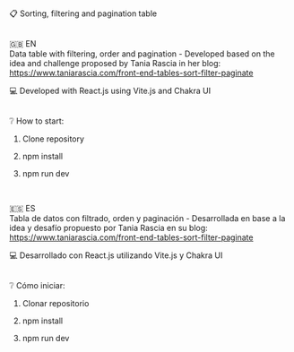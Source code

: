 :clipboard: Sorting, filtering and pagination table
<br>
<br>

:gb: EN<br>
Data table with filtering, order and pagination - Developed based on the idea and challenge proposed by Tania Rascia in her blog:
https://www.taniarascia.com/front-end-tables-sort-filter-paginate

:computer: Developed with React.js using Vite.js and Chakra UI
<br>
<br>

:grey_question: How to start:

1. Clone repository

2. npm install

3. npm run dev
<br>

:es: ES<br>
Tabla de datos con filtrado, orden y paginación - Desarrollada en base a la idea y desafío propuesto por Tania Rascia en su blog: https://www.taniarascia.com/front-end-tables-sort-filter-paginate

:computer: Desarrollado con React.js utilizando Vite.js y Chakra UI
<br>
<br>

:grey_question: Cómo iniciar:

1. Clonar repositorio

2. npm install

3. npm run dev
